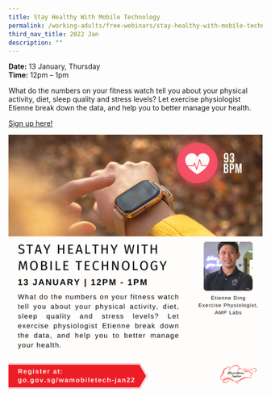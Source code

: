 ```yaml
---
title: Stay Healthy With Mobile Technology
permalink: /working-adults/free-webinars/stay-healthy-with-mobile-technology/
third_nav_title: 2022 Jan
description: ""
---
```




**Date:** 13 January, Thursday
<br>**Time:** 12pm – 1pm

What do the numbers on your fitness watch tell you about your physical activity, diet, sleep quality and stress levels? Let exercise physiologist Etienne break down the data, and help you to better manage your health.

[Sign up here!](https://zoom.us/webinar/register/2116393827847/WN_mHqMUyD5SAqMYRWl_kbCdA)

![SNT Adults 13 Jan](/images/13-jan-wa.png)